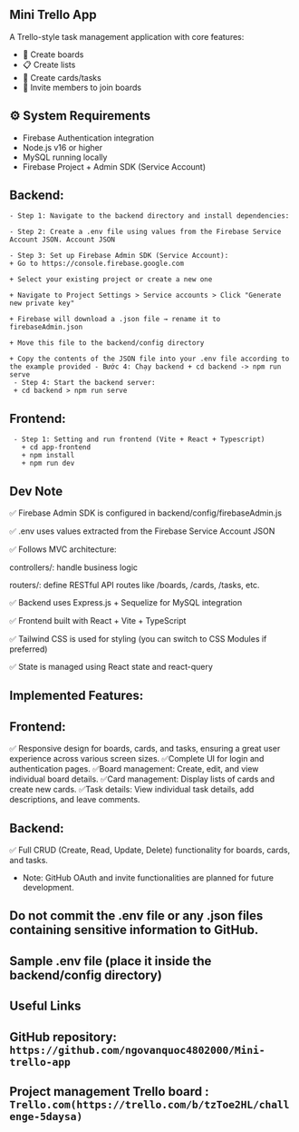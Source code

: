## Mini Trello App

A Trello-style task management application with core features:

- 🧩 Create boards
- 📋 Create lists
- 📝 Create cards/tasks
- 👥 Invite members to join boards

## ⚙️ System Requirements

- Firebase Authentication integration
- Node.js v16 or higher
- MySQL running locally
- Firebase Project + Admin SDK (Service Account)

## Backend:

    - Step 1: Navigate to the backend directory and install dependencies:
    
    - Step 2: Create a .env file using values from the Firebase Service Account JSON. Account JSON
    
    - Step 3: Set up Firebase Admin SDK (Service Account):
    + Go to https://console.firebase.google.com

    + Select your existing project or create a new one

    + Navigate to Project Settings > Service accounts > Click "Generate new private key"

    + Firebase will download a .json file → rename it to firebaseAdmin.json
     
    + Move this file to the backend/config directory

    + Copy the contents of the JSON file into your .env file according to the example provided - Bước 4: Chạy backend + cd backend -> npm run serve
     - Step 4: Start the backend server:
     + cd backend > npm run serve
## Frontend:
     - Step 1: Setting and run frontend (Vite + React + Typescript)
       + cd app-frontend
       + npm install
       + npm run dev

## Dev Note

✅ Firebase Admin SDK is configured in backend/config/firebaseAdmin.js

✅ .env uses values extracted from the Firebase Service Account JSON

✅ Follows MVC architecture:

controllers/: handle business logic

routers/: define RESTful API routes like /boards, /cards, /tasks, etc.

✅ Backend uses Express.js + Sequelize for MySQL integration

✅ Frontend built with React + Vite + TypeScript

✅ Tailwind CSS is used for styling (you can switch to CSS Modules if preferred)

✅ State is managed using React state and react-query

## Implemented Features:
 
 ## Frontend: 
   ✅ Responsive design for boards, cards, and tasks, ensuring a great user experience across various screen sizes.
   ✅Complete UI for login and authentication pages.
   ✅Board management: Create, edit, and view individual board details.
   ✅Card management: Display lists of cards and create new cards.
   ✅Task details: View individual task details, add descriptions, and leave comments.
  ## Backend: 
   ✅ Full CRUD (Create, Read, Update, Delete) functionality for boards, cards, and tasks.
  * Note: GitHub OAuth and invite functionalities are planned for future development.

## Do not commit the .env file or any .json files containing sensitive information to GitHub.

## Sample .env file (place it inside the backend/config directory)

## Useful Links

## GitHub repository: `https://github.com/ngovanquoc4802000/Mini-trello-app`

## Project management Trello board : `Trello.com(https://trello.com/b/tzToe2HL/challenge-5daysa)`

